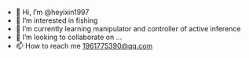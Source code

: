 - 👋 Hi, I’m @heyixin1997
- 👀 I’m interested in fishing
- 🌱 I’m currently learning manipulator and controller of active inference
- 💞️ I’m looking to collaborate on ...
- 📫 How to reach me 1961775390@qq.com

<!---
heyixin1997/heyixin1997 is a ✨ special ✨ repository because its `README.md` (this file) appears on your GitHub profile.
You can click the Preview link to take a look at your changes.
--->
